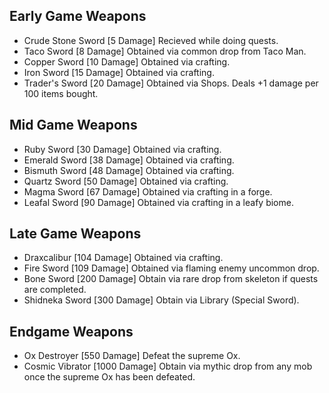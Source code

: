 ## Early Game Weapons
- Crude Stone Sword [5 Damage] Recieved while doing quests.
- Taco Sword [8 Damage] Obtained via common drop from Taco Man.
- Copper Sword [10 Damage] Obtained via crafting.
- Iron Sword [15 Damage] Obtained via crafting.
- Trader's Sword [20 Damage] Obtained via Shops. Deals +1 damage per 100 items bought.
## Mid Game Weapons
- Ruby Sword [30 Damage] Obtained via crafting.
- Emerald Sword [38 Damage] Obtained via crafting.
- Bismuth Sword [48 Damage] Obtained via crafting.
- Quartz Sword [50 Damage] Obtained via crafting.
- Magma Sword [67 Damage] Obtained via crafting in a forge.
- Leafal Sword [90 Damage] Obtained via crafting in a leafy biome.
## Late Game Weapons
- Draxcalibur [104 Damage] Obtained via crafting.
- Fire Sword [109 Damage] Obtained via flaming enemy uncommon drop.
- Bone Sword [200 Damage] Obtain via rare drop from skeleton if quests are completed.
- Shidneka Sword [300 Damage] Obtain via Library (Special Sword).
## Endgame Weapons
- Ox Destroyer [550 Damage] Defeat the supreme Ox.
- Cosmic Vibrator [1000 Damage] Obtain via mythic drop from any mob once the supreme Ox has been defeated.
